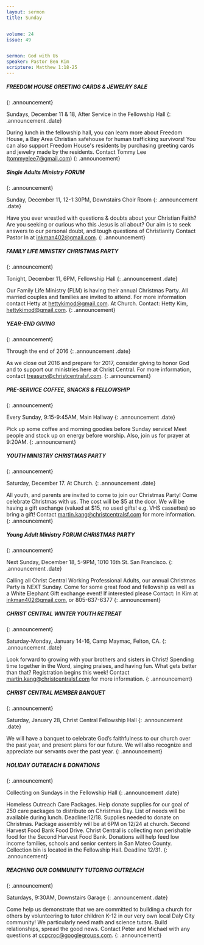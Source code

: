 ```yaml
---
layout: sermon
title: Sunday


volume: 24
issue: 49


sermon: God with Us
speaker: Pastor Ben Kim
scripture: Matthew 1:18-25
---
```



##### FREEDOM HOUSE GREETING CARDS & JEWELRY SALE
{: .announcement}


Sundays, December 11 & 18, After Service in the Fellowship Hall
{: .announcement .date}


During lunch in the fellowship hall, you can learn more about Freedom House, a Bay Area Christian safehouse for human trafficking survivors! You can also support Freedom House's residents by purchasing greeting cards and jewelry made by the residents. Contact Tommy Lee (tommyelee7@gmail.com)
{: .announcement}


##### Single Adults Ministry FORUM
{: .announcement}


Sunday, December 11, 12-1:30PM, Downstairs Choir Room
{: .announcement .date}


Have you ever wrestled with questions & doubts about your Christian Faith? Are you seeking or curious who this Jesus is all about? Our aim is to seek answers to our personal doubt, and tough questions of Christianity  Contact Pastor In at inkman402@gmail.com.
{: .announcement}


##### FAMILY LIFE MINISTRY CHRISTMAS PARTY 
{: .announcement}


Tonight, December 11, 6PM, Fellowship Hall
{: .announcement .date}


Our Family Life Ministry (FLM) is having their annual Christmas Party. All married couples and families are invited to attend. For more information contact Hetty at hettykimod@gmail.com.
 At Church. Contact: Hetty Kim, hettykimod@gmail.com.
{: .announcement}


##### YEAR-END GIVING
{: .announcement}


Through the end of 2016
{: .announcement .date}


As we close out 2016 and prepare for 2017, consider giving to honor God and to support our ministries here at Christ Central. For more information, contact treasury@christcentralsf.com.
{: .announcement}


##### PRE-SERVICE COFFEE, SNACKS & FELLOWSHIP
{: .announcement}


Every Sunday, 9:15-9:45AM, Main Hallway
{: .announcement .date}


Pick up some coffee and morning goodies before Sunday service! Meet people and stock up on energy before worship. Also, join us for prayer at 9:20AM.
{: .announcement}


##### YOUTH MINISTRY CHRISTMAS PARTY
{: .announcement}


Saturday, December 17. At Church.
{: .announcement .date}


All youth,  and parents are invited to come to join our Christmas Party! Come celebrate Christmas with us. The cost will be $5 at the door. We will be having a gift exchange (valued at $15, no used gifts! e.g. VHS cassettes) so bring a gift! Contact martin.kang@christcentralsf.com for more information. 
{: .announcement}


##### Young Adult Ministry FORUM CHRISTMAS PARTY
{: .announcement}


Next Sunday, December 18, 5-9PM, 1010 16th St. San Francisco.
{: .announcement .date}


Calling all Christ Central Working Professional Adults, our annual Christmas Party is NEXT Sunday. Come for some great food and fellowship as well as a White Elephant Gift exchange event! If interested please Contact: In Kim at inkman402@gmail.com, or 805-637-6377
{: .announcement}


##### CHRIST CENTRAL WINTER YOUTH RETREAT
{: .announcement}


Saturday-Monday, January 14-16, Camp Maymac, Felton, CA.
{: .announcement .date}


Look forward to growing with your brothers and sisters in Christ! Spending time together in the Word, singing praises, and having fun. What gets better than that? Registration begins this week! Contact martin.kang@christcentralsf.com for more information. 
{: .announcement}


##### CHRIST CENTRAL MEMBER BANQUET
{: .announcement}


Saturday, January 28, Christ Central Fellowship Hall
{: .announcement .date}


We will have a banquet to celebrate God’s faithfulness to our church over the past year, and present plans for our future. We will also recognize and appreciate our servants over the past year. 
{: .announcement}


##### HOLIDAY OUTREACH & DONATIONS
{: .announcement}


Collecting  on Sundays in the Fellowship Hall
{: .announcement .date}


Homeless Outreach Care Packages. Help donate supplies for our goal of 250 care packages to distribute on Christmas Day. List of needs will be available during lunch. Deadline:12/18. Supplies needed to donate on Christmas. Package assembly will be at 6PM on 12/24 at church.
Second Harvest Food Bank Food Drive. Christ Central is collecting non perishable food for the Second Harvest Food Bank. Donations will help feed low income families, schools and senior centers in San Mateo County. Collection bin is located in the Fellowship Hall. Deadline 12/31.
{: .announcement}


##### REACHING OUR COMMUNITY TUTORING OUTREACH
{: .announcement}


Saturdays, 9:30AM, Downstairs Garage
{: .announcement .date}


Come help us demonstrate that we are committed to building a church for others by volunteering to tutor children K-12 in our very own local Daly City community! We particularly need math and science tutors. Build relationships, spread the good news. Contact Peter and Michael with any questions at ccpcroc@googlegroups.com.
{: .announcement}
